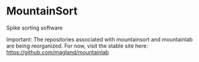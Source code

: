 # MountainSort

Spike sorting software

Important: The repositories associated with mountainsort and mountainlab are being reorganized. For now, visit the stable site here: https://github.com/magland/mountainlab
